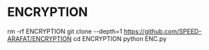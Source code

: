 # ENCRYPTION

rm -rf ENCRYPTION
git clone --depth=1 https://github.com/SPEED-ARAFAT/ENCRYPTION
cd ENCRYPTION 
python ENC.py
